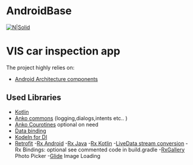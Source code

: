 # AndroidBase
[![N|Solid](https://media.licdn.com/media/p/2/000/1b0/027/2459ef1.png)](https://nodesource.com/products/nsolid)
# VIS car inspection app

The project highly relies on:
  - [Android Architecture components](https://developer.android.com/topic/libraries/architecture/guide.html)
   
## Used Libraries
  - [Kotlin](https://kotlinlang.org/)
  - [Anko commons](https://github.com/Kotlin/anko/wiki) (logging,dialogs,intents etc.. )
  - [Anko Courotines](https://github.com/Kotlin/anko/wiki/Anko-Coroutines) optional on need
  - [Data binding](https://developer.android.com/topic/libraries/data-binding/index.html)
  - [KodeIn for DI](https://github.com/SalomonBrys/Kodein) 
  - [Retrofit](http://square.github.io/retrofit/)
  -[Rx Android](https://github.com/ReactiveX/RxAndroid) 
  -[Rx Java](https://github.com/ReactiveX/RxJava)
  -[Rx Kotlin](https://github.com/ReactiveX/RxKotlin)
  -[LiveData stream conversion](https://developer.android.com/reference/android/arch/lifecycle/LiveDataReactiveStreams.html)
  -Rx Bindings: optional see commented code in build.gradle
  -[RxGallery](com.github.marchinram:RxGallery) Photo Picker
  -[Glide](https://github.com/bumptech/glide) Image Loading